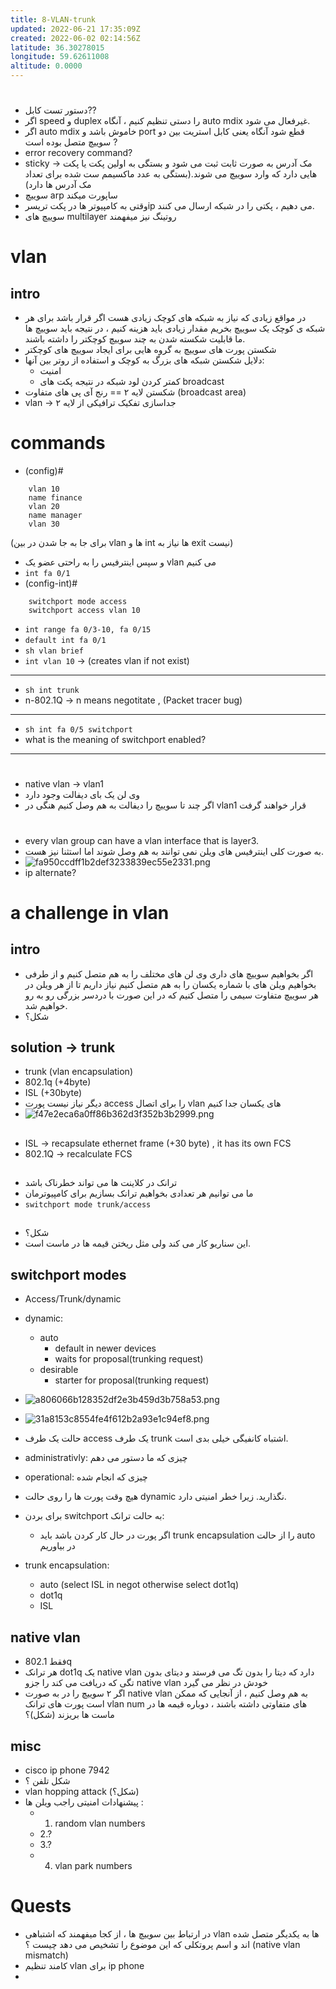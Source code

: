 ```yaml
---
title: 8-VLAN-trunk
updated: 2022-06-21 17:35:09Z
created: 2022-06-02 02:14:56Z
latitude: 36.30278015
longitude: 59.62611008
altitude: 0.0000
---
```


# 
- دستور تست کابل??
- اگر speed  و duplex را دستی تنظیم کنیم ، آنگاه  auto mdix غیرفعال می شود.
- اگر auto mdix خاموش باشد و port قطع شود آنگاه یعنی کابل استریت بین دو سوییچ متصل بوده است ?
- error recovery command?
- sticky -> مک آدرس به صورت ثابت ثبت می شود و بستگی به اولین پکت یا پکت هایی دارد که وارد سوییچ می شوند.(بستگی به عدد ماکسیمم ست شده برای تعداد مک آدرس ها دارد)
- سوییچ arp ساپورت میکند
-  وقتی به کامپیوتر ها در پکت تریسرip می دهیم ، پکتی را در شبکه ارسال می کنند.
-  سوییچ های multilayer روتینگ نیز میفهمند


# vlan
## intro
- در مواقع زیادی که نیاز به شبکه های کوچک زیادی هست اگر قرار باشد برای هر شبکه ی کوچک یک سوییچ بخریم مقدار زیادی باید هزینه کنیم ، در نتیجه باید سوییچ ها ما قابلیت شکسته شدن به چند سوییچ کوچکتر را داشته باشند.
- شکستن پورت های سوییچ به گروه هایی برای ایجاد سوییچ های کوچکتر
- دلایل شکستن شبکه های بزرگ به کوچک و استفاده از روتر بین آنها:
	- امنیت
	- کمتر کردن لود شبکه در نتیجه پکت های broadcast 
- شکستن لایه ۲ == رنج آی پی های متفاوت  (broadcast area)
- vlan -> جداسازی تفکیک ترافیکی از لایه ۲
# commands
- (config)# 
```
	vlan 10
	name finance
	vlan 20
	name manager
	vlan 30
```
(برای جا به جا شدن در بین vlan ها و int ها نیاز به exit نیست)
- و سپس اینترفیس را به راحتی عضو یک vlan می کنیم
- `int fa 0/1`
- (config-int)#
```
	switchport mode access
	switchport access vlan 10
```

- `int range fa 0/3-10, fa 0/15`
- `default int fa 0/1`
- `sh vlan brief`
- `int vlan 10` -> (creates vlan if not exist)
---
- `sh int trunk`
- n-802.1Q -> n means negotitate , (Packet tracer bug)
---
- `sh int fa 0/5 switchport`
- what is the meaning of switchport enabled?

---

# 
- native vlan -> vlan1
-  وی لن یک بای دیفالت وجود دارد
-  اگر چند تا سوییچ را دیفالت به هم وصل کنیم هنگی در vlan1 قرار خواهند گرفت

# 
- every vlan group can have a vlan interface that is layer3.
- به صورت کلی اینترفیس های ویلن نمی توانند به هم وصل شوند اما استثنا نیز هست.
- ![fa950ccdff1b2def3233839ec55e2331.png](../_resources/fa950ccdff1b2def3233839ec55e2331.png)
- ip alternate?

# a challenge in vlan
## intro
- اگر بخواهیم سوییچ های داری وی لن های مختلف را به هم متصل کنیم و از طرفی بخواهیم ویلن های با شماره یکسان را به هم متصل کنیم نیاز داریم تا از هر ویلن در هر سوییچ متفاوت سیمی را متصل کنیم که در این صورت با دردسر بزرگی رو به رو خواهیم شد.
- شکل؟
## solution -> trunk
- trunk (vlan encapsulation)
- 802.1q (+4byte)
- ISL (+30byte)
- دیگر نیاز نیست پورت access را برای اتصال vlan های یکسان جدا کنیم
- ![f47e2eca6a0ff86b362d3f352b3b2999.png](../_resources/f47e2eca6a0ff86b362d3f352b3b2999.png)

## 
- ISL -> recapsulate ethernet frame (+30 byte) , it has its own FCS
- 802.1Q -> recalculate FCS

## 
- ترانک در کلاینت ها می تواند خطرناک باشد
- ما می توانیم هر تعدادی بخواهیم ترانک بسازیم برای کامپیوترمان
- `switchport mode trunk/access`

##
- شکل؟
- این سناریو کار می کند ولی مثل ریختن قیمه ها در ماست است.

## switchport modes
- Access/Trunk/dynamic
- dynamic:
	- auto
		- default in newer devices
		- waits for proposal(trunking request)
	- desirable
		- starter for proposal(trunking request)
- ![a806066b128352df2e3b459d3b758a53.png](../_resources/a806066b128352df2e3b459d3b758a53.png)
- ![31a8153c8554fe4f612b2a93e1c94ef8.png](../_resources/31a8153c8554fe4f612b2a93e1c94ef8.png)
- حالت یک طرف  access یک طرف trunk اشتباه کانفیگی خیلی بدی است.
- administrativly: چیزی که ما دستور می دهم
- operational: چیزی که انجام شده
- هیچ وقت پورت ها را روی حالت dynamic نگذارید. زیرا خطر امنیتی دارد.

- برای بردن switchport به حالت ترانک:
	- اگر پورت در حال کار کردن باشد باید trunk encapsulation را از حالت auto در بیاوریم
- trunk encapsulation:
	- auto (select ISL in negot otherwise select dot1q)
	- dot1q
	- ISL

## native vlan
- فقط 802.1q
- هر ترانک dot1q یک native vlan دارد که دیتا را بدون تگ می فرستد و دیتای بدون تگی که دریافت می کند را جزو native vlan خودش در نظر می گیرد
- اگر ۲ سوییچ را در به صورت native vlan به هم وصل کنیم ، از آنجایی که ممکن است پورت های ترانک vlan num های متفاوتی داشته باشند ، دوباره قیمه ها در ماست ها بریزند (شکل)؟

## misc
- cisco ip phone 7942
- شکل تلفن ؟
- vlan hopping attack (شکل؟)
- پیشنهادات امنیتی راجب ویلن ها :
	- 1. random vlan numbers
	- 2.?
	- 3.?
	- 4. vlan park numbers


# Quests
- در ارتباط بین سوییچ ها ، از کجا میفهمند که اشتباهی vlan ها به یکدیگر متصل شده اند و اسم پروتکلی که این موضوع را تشخیص می دهد چیست ؟  (native vlan mismatch)
- کامند تنظیم vlan برای ip phone
- 